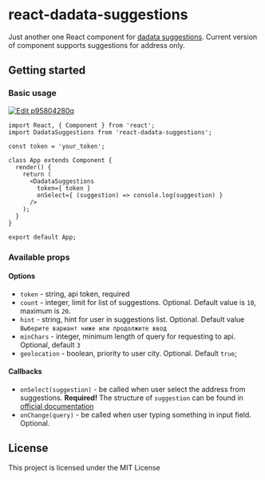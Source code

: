 # react-dadata-suggestions

Just another one React component for [dadata suggestions](https://dadata.ru/suggestions/ "official website").
Current version of component supports suggestions for address only.

## Getting started

### Basic usage

[![Edit p95804280q](https://codesandbox.io/static/img/play-codesandbox.svg)](https://codesandbox.io/s/p95804280q)

```
import React, { Component } from 'react';
import DadataSuggestions from 'react-dadata-suggestions';

const token = 'your_token';

class App extends Component {
  render() {
    return (
      <DadataSuggestions
        token={ token }
        onSelect={ (suggestion) => console.log(suggestion) }
      />
    );
  }
}

export default App;

```

### Available props

#### Options
* `token` - string, api token, required
* `count` - integer, limit for list of suggestions. Optional. Default value is `10`, maximum is `20`. 
* `hint` - string, hint for user in suggestions list. Optional. Default value `Выберите вариант ниже или продолжите ввод`
* `minChars` - integer, minimum length of query for requesting to api. Optional, default `3`
* `geolocation` - boolean, priority to user city. Optional. Default `true`;

#### Callbacks
* `onSelect(suggestion)` - be called when user select the address from suggestions. **Required!**
The structure of `suggestion` can be found in [official documentation](https://confluence.hflabs.ru/pages/viewpage.action?pageId=204669107)
* `onChange(query)` - be called when user typing something in input field. Optional.

## License

This project is licensed under the MIT License
